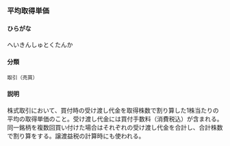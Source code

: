 <div style="display:none;">

## [あ行](securities-terms?id=あ行)
## [か行](securities-terms?id=か行)
## [さ行](securities-terms?id=さ行)
## [た行](securities-terms?id=た行)
## [な行](securities-terms?id=な行)
## [は行](securities-terms?id=は行)

</div>

### 平均取得単価

#### ひらがな

へいきんしゅとくたんか

#### 分類

`取引（売買）`

#### 説明

株式取引において、買付時の受け渡し代金を取得株数で割り算した1株当たりの平均の取得単価のこと。受け渡し代金には買付手数料（消費税込）が含まれる。同一銘柄を複数回買い付けた場合はそれぞれの受け渡し代金を合計し、合計株数で割り算をする。譲渡益税の計算時にも使われる。

<div style="display:none;">

## [ま行](securities-terms?id=ま行)
## [や行](securities-terms?id=や行)
## [ら行](securities-terms?id=ら行)
## [わ行](securities-terms?id=わ行)
## [英数字・記号](securities-terms?id=英数字・記号)

</div>

